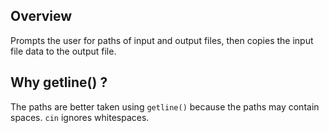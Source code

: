 ## Overview
Prompts the user for paths of input and output files, then copies the input file data to the output file.

## Why getline() ?
The paths are better taken using `getline()` because the paths may contain spaces. `cin` ignores whitespaces.
